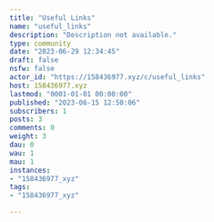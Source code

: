 ```yaml
---
title: "Useful Links" 
name: "useful_links"
description: "Description not available."
type: community
date: "2023-06-29 12:34:45"
draft: false
nsfw: false
actor_id: "https://158436977.xyz/c/useful_links"
host: 158436977.xyz
lastmod: "0001-01-01 00:00:00"
published: "2023-06-15 12:50:06"
subscribers: 1
posts: 3
comments: 0
weight: 3
dau: 0
wau: 1
mau: 1
instances:
- "158436977_xyz"
tags: 
- "158436977_xyz"

---
```

